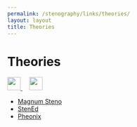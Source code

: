 ```yaml
---
permalink: /stenography/links/theories/
layout: layout
title: Theories
---
```


<div class="center">

   <h1>Theories</h1>
   
   <a href="https://github.com/StevenTammen/steventammen.github.io/edit/master/pages/stenography/links.md" target="_blank">
     <img src="https://steventammen.github.io/assets/images/GitHub.png" height="30" width="30">
   </a> &nbsp; &nbsp;
   
   <a href="http://prose.io/#StevenTammen/steventammen.github.io/edit/master/pages/stenography/links.md" target="_blank">
     <img src="https://steventammen.github.io/assets/images/Prose.png" height="30" width="30">
   </a>
   
</div>

- [Magnum Steno](http://www.magnumsteno.com/)
- [StenEd](http://stened.com/)
- [Pheonix](http://www.phoenixtheory.com/)

